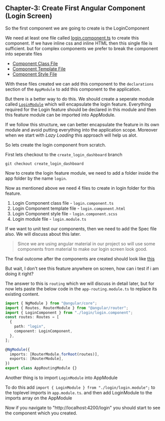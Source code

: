 ## Chapter-3: Create First Angular Component (Login Screen)

So the first component we are going to create is the LoginComponent

We need at least one file called [login.component.ts]('../../../../src/app/login/login.component.ts) to create this component. If we have inline css and inline HTML then this single file is sufficient. but for complex components
we prefer to break the component into seperate files

- [Component Class File]('../../../../src/app/login/login.component.ts)
- [Component Template File]('../../../../src/app/login/login.component.html)
- [Component Style File]('../../../../src/app/login/login.component.scss)

With these files created we can add this component to the `declarations` section of the `AppModule` to add this component to the application.

But there is a better way to do this. We should create a seperate module called [`LoginModule`](../../src/app/login/login.module.ts) which will encapsulate the login feature. Everything required for the Login feature should be declared in this module and then this feature module can be imported into AppModule.

If we follow this structure, we can better encapsulate the feature in its own module and avoid putting everything into the application scope. Moreover when we start with _Lazy Loading_ this approach will help us alot.

So lets create the login component from scratch.

First lets checkout to the `create_login_dashboard` branch

```shell
git checkout create_login_dashboard
```

Now to create the login feature module, we need to add a folder inside the app folder by the name `login`.

Now as mentioned above we need 4 files to create in login folder for this feature.

1. Login Component class file - `login.component.ts`
2. Login Component template file - `login.component.html`
3. Login Component style file - `login.component.scss`
4. Login module file - `login.module.ts`

If we want to unit test our components, then we need to add the Spec file also. We will discuss about this later.

> Since we are using angular material in our project so will use some components from material to make our login screen look good.

The final outcome after the components are created should look like [this]('../../src/app/login)

But wait, I don't see this feature anywhere on screen, how can i test if i am doing it right?

The answer to this is `routing` which we will discuss in detail later, but for now lets paste the below code in the `app-routing.module.ts` to replace its existing content.

```ts
import { NgModule } from "@angular/core";
import { Routes, RouterModule } from "@angular/router";
import { LoginComponent } from "./login/login.component";
const routes: Routes = [
  {
    path: "login",
    component: LoginComponent,
  },
];

@NgModule({
  imports: [RouterModule.forRoot(routes)],
  exports: [RouterModule],
})
export class AppRoutingModule {}
```

Another thing is to import `LoginModule` into AppModule

To do this add `import { LoginModule } from "./login/login.module";` to the toplevel imports in `app.module.ts`.
and then add LoginModule to the imports array on the AppModule

Now if you navigate to "http://localhost:4200/login" you should start to see the component which you created.

